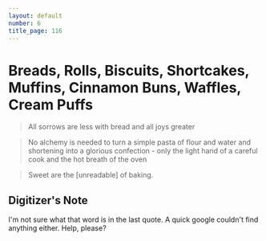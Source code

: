 ```yaml
---
layout: default
number: 6
title_page: 116
---
```


# Breads, Rolls, Biscuits, Shortcakes, Muffins, Cinnamon Buns, Waffles, Cream Puffs

> All sorrows are less with bread and all joys greater

> No alchemy is needed to turn a simple pasta of flour and water and shortening into a glorious confection - only the light hand of a careful cook and the hot breath of the oven

> Sweet are the \[unreadable\] of baking.

## Digitizer's Note
I'm not sure what that word is in the last quote.  A quick google couldn't find anything either.  Help, please?